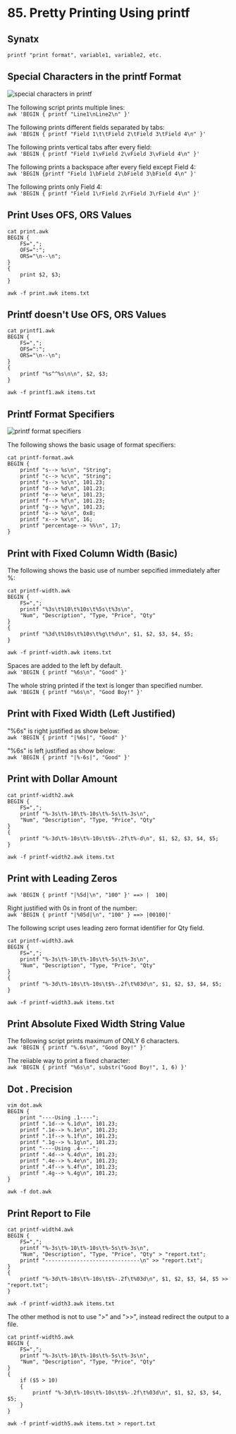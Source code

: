 # 85. Pretty Printing Using printf

## Synatx
`printf "print format", variable1, variable2, etc.`

## Special Characters in the printf Format
![special characters in printf](images/special_characters_in_printf.jpg)

The following script prints multiple lines:  
`awk 'BEGIN { printf "Line1\nLine2\n" }'`

The following prints different fields separated by tabs:  
`awk 'BEGIN { printf "Field 1\t\tField 2\tField 3\tField 4\n" }'`

The following prints vertical tabs after every field:  
`awk 'BEGIN { printf "Field 1\vField 2\vField 3\vField 4\n" }'`

The following prints a backspace after every field except Field 4:  
`awk 'BEGIN {printf "Field 1\bField 2\bField 3\bField 4\n" }'`

The following prints only Field 4:  
`awk 'BEGIN { printf "Field 1\rField 2\rField 3\rField 4\n" }'`

## Print Uses OFS, ORS Values
```
cat print.awk
BEGIN {
    FS=",";
    OFS=":";
    ORS="\n--\n";
}
{
    print $2, $3;
}

awk -f print.awk items.txt
```

## Printf doesn't Use OFS, ORS Values
```
cat printf1.awk
BEGIN {
    FS=",";
    OFS=":";
    ORS="\n--\n";
}
{
    printf "%s^^%s\n\n", $2, $3;
}

awk -f printf1.awk items.txt
```

## Printf Format Specifiers
![printf format specifiers](images/printf_format_specifiers.jpg)

The following shows the basic usage of format specifiers:
```
cat printf-format.awk
BEGIN {
    printf "s--> %s\n", "String";
    printf "c--> %c\n", "String";
    printf "s--> %s\n", 101.23;
    printf "d--> %d\n", 101.23;
    printf "e--> %e\n", 101.23;
    printf "f--> %f\n", 101.23;
    printf "g--> %g\n", 101.23;
    printf "o--> %o\n", 0x8;
    printf "x--> %x\n", 16;
    printf "percentage--> %%\n", 17;
}
```

## Print with Fixed Column Width (Basic)

The following shows the basic use of number sepcified immediately after %:
```
cat printf-width.awk
BEGIN {
    FS=",";
    printf "%3s\t%10\t%10s\t%5s\t%3s\n",
    "Num", "Description", "Type, "Price", "Qty"
}
{
    printf "%3d\t%10s\t%10s\t%g\t%d\n", $1, $2, $3, $4, $5;
}

awk -f printf-width.awk items.txt
```

Spaces are added to the left by default.  
`awk 'BEGIN { printf "%6s\n", "Good" }'`

The whole string printed if the text is longer than specified number.  
`awk 'BEGIN { printf "%6s\n", "Good Boy!" }'`

## Print with Fixed Width (Left Justified)

"%6s" is right justified as show below:  
`awk 'BEGIN { printf "|%6s|", "Good" }'`

"%6s" is left justified as show below:  
`awk 'BEGIN { printf "|%-6s|", "Good" }'`

## Print with Dollar Amount
```
cat printf-width2.awk
BEGIN {
    FS=",";
    printf "%-3s\t%-10\t%-10s\t%-5s\t%-3s\n",
    "Num", "Description", "Type, "Price", "Qty"
}
{
    printf "%-3d\t%-10s\t%-10s\t$%-.2f\t%-d\n", $1, $2, $3, $4, $5;
}

awk -f printf-width2.awk items.txt
```

## Print with Leading Zeros 
`awk 'BEGIN { printf "|%5d|\n", "100" }' ==> |  100|`

Right justified with 0s in front of the number:  
`awk 'BEGIN { printf "|%05d|\n", "100" } ==> |00100|'`

The following script uses leading zero format identifier for Qty field.
```
cat printf-width3.awk
BEGIN {
    FS=",";
    printf "%-3s\t%-10\t%-10s\t%-5s\t%-3s\n",
    "Num", "Description", "Type, "Price", "Qty"
}
{
    printf "%-3d\t%-10s\t%-10s\t$%-.2f\t%03d\n", $1, $2, $3, $4, $5;
}

awk -f printf-width3.awk items.txt
```

## Print Absolute Fixed Width String Value

The following script prints maximum of ONLY 6 characters.  
`awk 'BEGIN { printf "%.6s\n", "Good Boy!" }'`

The reiiable way to print a fixed character:  
`awk 'BEGIN { printf "%6s\n", substr("Good Boy!", 1, 6) }'`

## Dot . Precision
```
vim dot.awk
BEGIN {
    print "----Using .1----";
    printf ".1d--> %.1d\n", 101.23;
    printf ".1e--> %.1e\n", 101.23;
    printf ".1f--> %.1f\n", 101.23;
    printf ".1g--> %.1g\n", 101.23;
    print "----Using .4----";
    printf ".4d--> %.4d\n", 101.23;
    printf ".4e--> %.4e\n", 101.23;
    printf ".4f--> %.4f\n", 101.23;
    printf ".4g--> %.4g\n", 101.23;
}

awk -f dot.awk
```

## Print Report to File
```
cat printf-width4.awk
BEGIN {
    FS=",";
    printf "%-3s\t%-10\t%-10s\t%-5s\t%-3s\n",
    "Num", "Description", "Type, "Price", "Qty" > "report.txt";
    printf "------------------------------\n" >> "report.txt";
}
{
    printf "%-3d\t%-10s\t%-10s\t$%-.2f\t%03d\n", $1, $2, $3, $4, $5 >> "report.txt";
}

awk -f printf-width3.awk items.txt
```

The other method is not to use ">" and ">>", instead redirect the output to a file.
```
cat printf-width5.awk
BEGIN {
    FS=",";
    printf "%-3s\t%-10\t%-10s\t%-5s\t%-3s\n",
    "Num", "Description", "Type, "Price", "Qty"
}
{
    if ($5 > 10)
    {
        printf "%-3d\t%-10s\t%-10s\t$%-.2f\t%03d\n", $1, $2, $3, $4, $5;
    }
}

awk -f printf-width5.awk items.txt > report.txt
```
